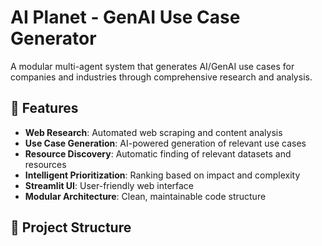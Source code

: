 # AI Planet - GenAI Use Case Generator

A modular multi-agent system that generates AI/GenAI use cases for companies and industries through comprehensive research and analysis.

## 🚀 Features

- **Web Research**: Automated web scraping and content analysis
- **Use Case Generation**: AI-powered generation of relevant use cases
- **Resource Discovery**: Automatic finding of relevant datasets and resources
- **Intelligent Prioritization**: Ranking based on impact and complexity
- **Streamlit UI**: User-friendly web interface
- **Modular Architecture**: Clean, maintainable code structure

## 📁 Project Structure
